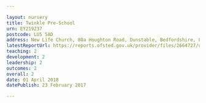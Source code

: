 ```yaml
---

layout: nursery
title: Twinkle Pre-School
urn: EY219237
postcode: LU5 5AD
address: New Life Church, 80a Houghton Road, Dunstable, Bedfordshire, LU5 5AD
latestReportUrl: https://reports.ofsted.gov.uk/provider/files/2664727/urn/EY219237.pdf
teaching: 2
development: 2
leadership: 2
outcomes: 2
overall: 2
date: 01 April 2018 
datePublish: 23 February 2017

---
```

